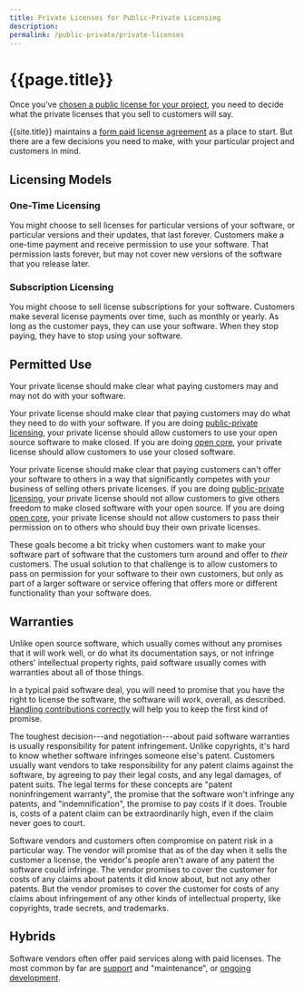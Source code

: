 ```yaml
---
title: Private Licenses for Public-Private Licensing
description:
permalink: /public-private/private-licenses
---
```


# {{page.title}}

Once you've [chosen a public license for your project](./public-licenses), you need to decide what the private licenses that you sell to customers will say.

{{site.title}} maintains a [form paid license agreement](/forms/paid-license) as a place to start.  But there are a few decisions you need to make, with your particular project and customers in mind.

## Licensing Models

### One-Time Licensing

You might choose to sell licenses for particular versions of your software, or particular versions and their updates, that last forever.  Customers make a one-time payment and receive permission to use your software.  That permission lasts forever, but may not cover new versions of the software that you release later.

### Subscription Licensing

You might choose to sell license subscriptions for your software.  Customers make several license payments over time, such as monthly or yearly.  As long as the customer pays, they can use your software.  When they stop paying, they have to stop using your software.

## Permitted Use

Your private license should make clear what paying customers may and may not do with your software.

Your private license should make clear that paying customers may do what they need to do with your software.  If you are doing [public-private licensing](/public-private/indies), your private license should allow customers to use your open source software to make closed.  If you are doing [open core](/open-core/indies), your private license should allow customers to use your closed software.

Your private license should make clear that paying customers can't offer your software to others in a way that significantly competes with your business of selling others private licenses.  If you are doing [public-private licensing](/public-private/indies), your private license should not allow customers to give others freedom to make closed software with your open source.  If you are doing [open core](/open-core/indies), your private license should not allow customers to pass their permission on to others who should buy their own private licenses.

These goals become a bit tricky when customers want to make your software part of software that the customers turn around and offer to _their_ customers.  The usual solution to that challenge is to allow customers to pass on permission for your software to their own customers, but only as part of a larger software or service offering that offers more or different functionality than your software does.

## Warranties

Unlike open source software, which usually comes without any promises that it will work well, or do what its documentation says, or not infringe others' intellectual property rights, paid software usually comes with warranties about all of those things.

In a typical paid software deal, you will need to promise that you have the right to license the software, the software will work, overall, as described.  [Handling contributions correctly](./contributors) will help you to keep the first kind of promise.

The toughest decision---and negotiation---about paid software warranties is usually responsibility for patent infringement.  Unlike copyrights, it's hard to know whether software infringes someone else's patent.  Customers usually want vendors to take responsibility for any patent claims against the software, by agreeing to pay their legal costs, and any legal damages, of patent suits.  The legal terms for these concepts are "patent noninfringement warranty", the promise that the software won't infringe any patents, and "indemnification", the promise to pay costs if it does.  Trouble is, costs of a patent claim can be extraordinarily high, even if the claim never goes to court.

Software vendors and customers often compromise on patent risk in a particular way.  The vendor will promise that as of the day when it sells the customer a license, the vendor's people aren't aware of any patent the software could infringe.  The vendor promises to cover the customer for costs of any claims about patents it did know about, but not any other patents.  But the vendor promises to cover the customer for costs of any claims about infringement of any other kinds of intellectual property, like copyrights, trade secrets, and trademarks.

## Hybrids

Software vendors often offer paid services along with paid licenses.  The most common by far are [support](/paid-support) and "maintenance", or [ongoing development](/paid-development).
